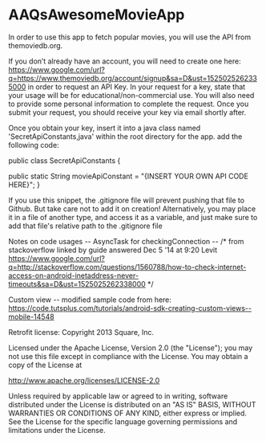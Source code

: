 # AAQsAwesomeMovieApp

In order to use this app to fetch popular movies, you will use the API from themoviedb.org.

If you don’t already have an account, you will need to create one here: https://www.google.com/url?q=https://www.themoviedb.org/account/signup&sa=D&ust=1525025262335000 in order to request an API Key. In your request for a key, state that your usage will be for educational/non-commercial use. You will also need to provide some personal information to complete the request. Once you submit your request, you should receive your key via email shortly after.

Once you obtain your key, insert it into a java class named 'SecretApiConstants,java' within the root directory for the app.
add the following code:

public class SecretApiConstants {

public static String movieApiConstant = "{INSERT YOUR OWN API CODE HERE}";
}

If you use this snippet, the .gitignore file will prevent pushing that file to Github. But take care not to add it on creation! Alternatively, you may place it in a file of another type, and access it as a variable, and just make sure to add that file's relative path to the .gitignore file

Notes on code usages
-- AsyncTask for checkingConnection -- /* from stackoverflow linked by guide answered Dec 5 '14 at 9:20 Levit https://www.google.com/url?q=http://stackoverflow.com/questions/1560788/how-to-check-internet-access-on-android-inetaddress-never-timeouts&sa=D&ust=1525025262338000 */

Custom view
-- modified sample code from here: https://code.tutsplus.com/tutorials/android-sdk-creating-custom-views--mobile-14548

Retrofit license:
Copyright 2013 Square, Inc.

Licensed under the Apache License, Version 2.0 (the "License");
you may not use this file except in compliance with the License.
You may obtain a copy of the License at

   http://www.apache.org/licenses/LICENSE-2.0

Unless required by applicable law or agreed to in writing, software
distributed under the License is distributed on an "AS IS" BASIS,
WITHOUT WARRANTIES OR CONDITIONS OF ANY KIND, either express or implied.
See the License for the specific language governing permissions and
limitations under the License.